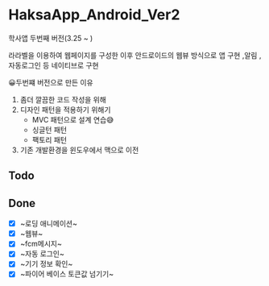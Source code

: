 # HaksaApp_Android_Ver2
학사앱 두번째 버전(3.25 ~ )

라라벨을 이용하여 웹페이지를 구성한 이후 안드로이드의 웹뷰 방식으로 앱 구현 ,알림 , 자동로그인 등 네이티브로 구현

😀두번쨰 버전으로 만든 이유
 1. 좀더 깔끔한 코드 작성을 위해
 2. 디자인 패턴을 적용하기 위해기
    - MVC 패턴으로 설계 연습😅
    - 싱글턴 패턴
    - 팩토리 패턴
 3. 기존 개발환경을 윈도우에서 맥으로 이전
 
Todo
------

Done
-----
- [x] ~로딩 애니메이션~
- [x] ~웹뷰~
- [x] ~fcm메시지~
- [x] ~자동 로그인~
- [x] ~기기 정보 확인~
- [x] ~파이어 베이스 토큰값 넘기기~